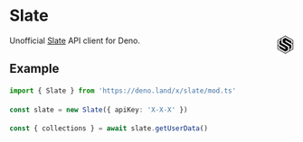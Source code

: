 # Slate

Unofficial [Slate](https://slate.host) API client for Deno. <img align="right" src="logo.png" />

## Example

```ts
import { Slate } from 'https://deno.land/x/slate/mod.ts'

const slate = new Slate({ apiKey: 'X-X-X' })

const { collections } = await slate.getUserData()
```
